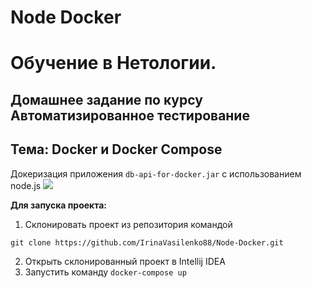 # Node Docker

# Обучение в Нетологии.

## Домашнее задание по курсу Автоматизированное тестирование

## Тема: Docker и Docker Compose

Докеризация приложения ```db-api-for-docker.jar``` с использованием node.js
![](https://github.com/netology-code/aqa-homeworks/blob/aqa4/docker/pic/node.png)

**Для запуска проекта:**
1. Склонировать проект из репозитория командой 

```
git clone https://github.com/IrinaVasilenko88/Node-Docker.git
``` 
2. Открыть склонированный проект в Intellij IDEA
3. Запустить команду ```docker-compose up ```
